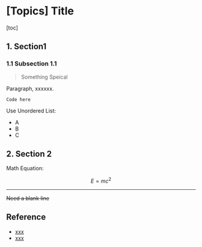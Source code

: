 # [Topics] Title

[toc]

## 1. Section1

### 1.1 Subsection 1.1

> Something Speical

Paragraph, xxxxxx.

```
Code here
```

Use Unordered List:

- A
- B
- C

## 2. Section 2

Math Equation: 

$$
E = mc^{2}
$$


---

~~Need a blank line~~

## Reference

- [xxx](yyy)
- [xxx](yyy)